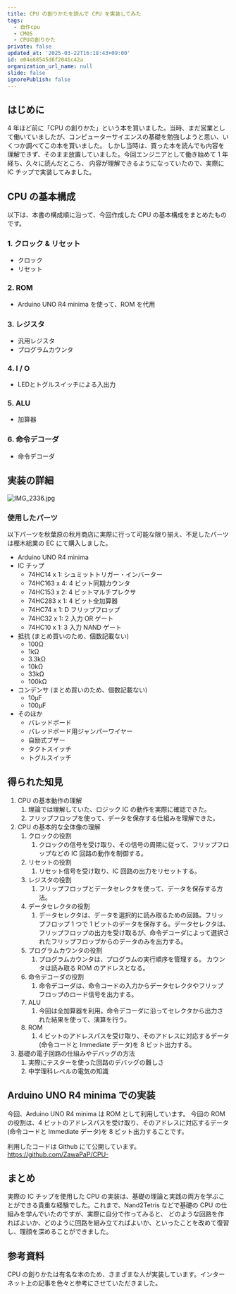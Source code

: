 ```yaml
---
title: CPU の創りかたを読んで CPU を実装してみた
tags:
  - 自作cpu
  - CMOS
  - CPUの創りかた
private: false
updated_at: '2025-03-22T16:18:43+09:00'
id: e04e88545d6f2041c42a
organization_url_name: null
slide: false
ignorePublish: false
---
```

## はじめに

4 年ほど前に「CPU の創りかた」という本を買いました。当時、まだ営業として働いていましたが、コンピューターサイエンスの基礎を勉強しようと思い、いくつか調べてこの本を買いました。
しかし当時は、買った本を読んでも内容を理解できず、そのまま放置していました。今回エンジニアとして働き始めて 1 年経ち、久々に読んだところ、
内容が理解できるようになっていたので、実際に IC チップで実装してみました。

## CPU の基本構成

以下は、本書の構成順に沿って、今回作成した CPU の基本構成をまとめたものです。

### 1. クロック & リセット

- クロック
- リセット

### 2. ROM

- Arduino UNO R4 minima を使って、ROM を代用

### 3. レジスタ

- 汎用レジスタ
- プログラムカウンタ

### 4. I / O

- LEDとトグルスイッチによる入出力

### 5. ALU

- 加算器

### 6. 命令デコーダ

- 命令デコーダ

## 実装の詳細

![IMG_2336.jpg](https://qiita-image-store.s3.ap-northeast-1.amazonaws.com/0/386347/6ab59cda-7d3f-427e-8cf6-9a5181db1daa.jpeg)

### 使用したパーツ

以下パーツを秋葉原の秋月商店に実際に行って可能な限り揃え、不足したパーツは樫木総業の EC にて購入しました。

- Arduino UNO R4 minima
- IC チップ
  - 74HC14 x 1: シュミットトリガー・インバーター
  - 74HC163 x 4: 4 ビット同期カウンタ
  - 74HC153 x 2: 4 ビットマルチプレクサ
  - 74HC283 x 1: 4 ビット全加算器
  - 74HC74 x 1: D フリップフロップ
  - 74HC32 x 1: 2 入力 OR ゲート
  - 74HC10 x 1: 3 入力 NAND ゲート
- 抵抗 (まとめ買いのため、個数記載ない)
  - 100Ω
  - 1kΩ
  - 3.3kΩ
  - 10kΩ
  - 33kΩ
  - 100kΩ
- コンデンサ (まとめ買いのため、個数記載ない)
  - 10μF
  - 100μF
- そのほか
  - バレッドボード
  - バレッドボード用ジャンパーワイヤー
  - 自励式ブザー
  - タクトスイッチ
  - トグルスイッチ

## 得られた知見

1. CPU の基本動作の理解
   1. 理論では理解していた、ロジック IC の動作を実際に確認できた。
   2. フリップフロップを使って、データを保存する仕組みを理解できた。
2. CPU の基本的な全体像の理解
   1. クロックの役割
      1. クロックの信号を受け取り、その信号の周期に従って、フリップフロップなどの IC 回路の動作を制御する。
   2. リセットの役割
      1. リセット信号を受け取り、IC 回路の出力をリセットする。
   3. レジスタの役割
      1. フリップフロップとデータセレクタを使って、データを保存する方法。
   4. データセレクタの役割
      1. データセレクタは、データを選択的に読み取るための回路。フリップフロップ 1 つで 1 ビットのデータを保存する。データセレクタは、フリップフロップの出力を受け取るが、命令デコーダによって選択されたフリップフロップからのデータのみを出力する。
   5. プログラムカウンタの役割
      1. プログラムカウンタは、プログラムの実行順序を管理する。 カウンタは読み取る ROM のアドレスとなる。
   6. 命令デコーダの役割
      1. 命令デコーダは、命令コードの入力からデータセレクタやフリップフロップのロード信号を出力する。
   7. ALU
      1. 今回は全加算器を利用。命令デコーダに沿ってセレクタから出力された結果を使って、演算を行う。
   8. ROM
      1. 4 ビットのアドレスパスを受け取り、そのアドレスに対応するデータ(命令コードと Immediate データ)を 8 ビット出力する。
3. 基礎の電子回路の仕組みやデバッグの方法
   1. 実際にテスターを使った回路のデバッグの難しさ
   2. 中学理科レベルの電気の知識

## Arduino UNO R4 minima での実装

今回、Arduino UNO R4 minima は ROM として利用しています。
今回の ROM の役割は、4 ビットのアドレスパスを受け取り、そのアドレスに対応するデータ(命令コードと Immediate データ)を 8 ビット出力することです。

利用したコードは Github にて公開しています。
https://github.com/ZawaPaP/CPU-

## まとめ

実際の IC チップを使用した CPU の実装は、基礎の理論と実践の両方を学ぶことができる貴重な経験でした。これまで、Nand2Tetris などで基礎の CPU の仕組みを学んでいたのですが、実際に自分で作ってみると、
どのような回路を作ればよいか、どのように回路を組み立てればよいか、といったことを改めて復習し、理顔を深めることができました。


## 参考資料

CPU の創りかたは有名な本のため、さまざまな人が実装しています。インターネット上の記事を色々と参考にさせていただきました。
